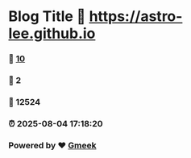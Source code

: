 # Blog Title :link: https://astro-lee.github.io 
### :page_facing_up: [10](https://astro-lee.github.io/tag.html) 
### :speech_balloon: 2 
### :hibiscus: 12524 
### :alarm_clock: 2025-08-04 17:18:20 
### Powered by :heart: [Gmeek](https://github.com/Meekdai/Gmeek)

